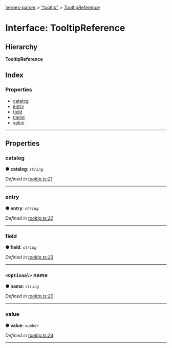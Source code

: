 [heroes-parser](../README.md) > ["tooltip"](../modules/_tooltip_.md) > [TooltipReference](../interfaces/_tooltip_.tooltipreference.md)

# Interface: TooltipReference

## Hierarchy

**TooltipReference**

## Index

### Properties

* [catalog](_tooltip_.tooltipreference.md#catalog)
* [entry](_tooltip_.tooltipreference.md#entry)
* [field](_tooltip_.tooltipreference.md#field)
* [name](_tooltip_.tooltipreference.md#name)
* [value](_tooltip_.tooltipreference.md#value)

---

## Properties

<a id="catalog"></a>

###  catalog

**● catalog**: *`string`*

*Defined in [tooltip.ts:21](https://github.com/joeistas/heroes-parser/blob/3b278f6/src/tooltip.ts#L21)*

___
<a id="entry"></a>

###  entry

**● entry**: *`string`*

*Defined in [tooltip.ts:22](https://github.com/joeistas/heroes-parser/blob/3b278f6/src/tooltip.ts#L22)*

___
<a id="field"></a>

###  field

**● field**: *`string`*

*Defined in [tooltip.ts:23](https://github.com/joeistas/heroes-parser/blob/3b278f6/src/tooltip.ts#L23)*

___
<a id="name"></a>

### `<Optional>` name

**● name**: *`string`*

*Defined in [tooltip.ts:20](https://github.com/joeistas/heroes-parser/blob/3b278f6/src/tooltip.ts#L20)*

___
<a id="value"></a>

###  value

**● value**: *`number`*

*Defined in [tooltip.ts:24](https://github.com/joeistas/heroes-parser/blob/3b278f6/src/tooltip.ts#L24)*

___

